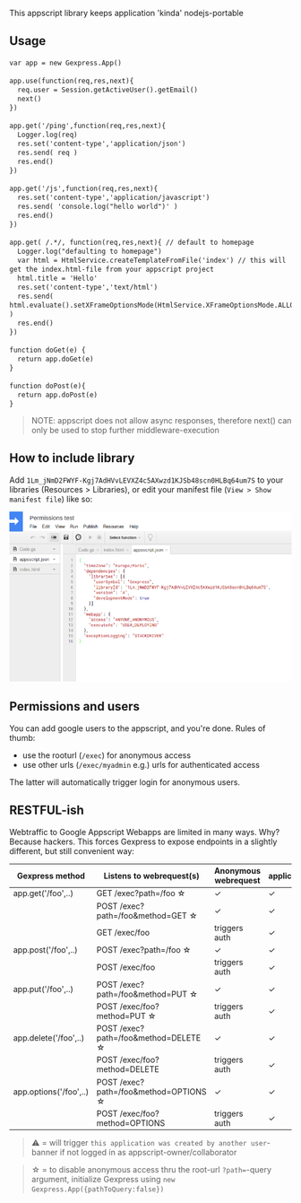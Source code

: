 This appscript library keeps application 'kinda' nodejs-portable

## Usage

```
var app = new Gexpress.App()

app.use(function(req,res,next){
  req.user = Session.getActiveUser().getEmail()
  next()
})

app.get('/ping',function(req,res,next){
  Logger.log(req)
  res.set('content-type','application/json')
  res.send( req )
  res.end()
})

app.get('/js',function(req,res,next){
  res.set('content-type','application/javascript')
  res.send( 'console.log("hello world")' )
  res.end()
})

app.get( /.*/, function(req,res,next){ // default to homepage
  Logger.log("defaulting to homepage")
  var html = HtmlService.createTemplateFromFile('index') // this will get the index.html-file from your appscript project
  html.title = 'Hello'
  res.set('content-type','text/html')
  res.send( html.evaluate().setXFrameOptionsMode(HtmlService.XFrameOptionsMode.ALLOWALL).getContent() )
  res.end()
})

function doGet(e) {
  return app.doGet(e)
}

function doPost(e){
  return app.doPost(e)
}

```

> NOTE: appscript does not allow async responses, therefore next() can only be used to stop further middleware-execution

## How to include library

Add `1Lm_jNmD2FWYF-Kgj7AdHVvLEVXZ4c5AXwzd1KJSb48scn0HLBq64um7S` to your libraries (Resources > Libraries), or edit your manifest file (`View > Show manifest file`) like so:

<img src='include.png'/>

## Permissions and users

You can add google users to the appscript, and you're done.
Rules of thumb:

* use the rooturl (`/exec`) for anonymous access
* use other urls (`/exec/myadmin` e.g.) urls for authenticated access

The latter will automatically trigger login for anonymous users.

## RESTFUL-ish

Webtraffic to Google Appscript Webapps are limited in many ways. 
Why? Because hackers.
This forces Gexpress to expose endpoints in a slightly different, but still convenient way:

| Gexpress method | Listens to webrequest(s) | Anonymous webrequest | application/json | application/javascript | text/xml | text/plain | text/html 
|-|-|-|-|-|-|-|-|
| app.get('/foo',..)     | GET  /exec?path=/foo ☆                | ✓              | ✓ | ✓ | ✓ | ✓ | ⚠ |
|                        | POST /exec?path=/foo&method=GET ☆     | ✓              | ✓ | ✓ | ✓ | ✓ | ⚠ |
|                        | GET  /exec/foo                        | triggers auth | ✓ | ✓ | ✓ | ✓ | ⚠ |
| app.post('/foo',..)    | POST /exec?path=/foo ☆                | ✓              | ✓ | ✓ | ✓ | ✓ | ⚠ |
|                        | POST /exec/foo                        | triggers auth | ✓ | ✓ | ✓ | ✓ | ⚠ |
| app.put('/foo',..)     | POST /exec?path=/foo&method=PUT ☆     | ✓              | ✓ | ✓ | ✓ | ✓ | ⚠ |
|                        | POST /exec/foo?method=PUT ☆           | triggers auth | ✓ | ✓ | ✓ | ✓ | ⚠ |
| app.delete('/foo',..)  | POST /exec?path=/foo&method=DELETE ☆  | ✓              | ✓ | ✓ | ✓ | ✓ | ⚠ |
|                        | POST /exec/foo?method=DELETE          | triggers auth | ✓ | ✓ | ✓ | ✓ | ⚠ |
| app.options('/foo',..) | POST /exec?path=/foo&method=OPTIONS ☆ | ✓              | ✓ | ✓ | ✓ | ✓ | ⚠ |
|                        | POST /exec/foo?method=OPTIONS         | triggers auth | ✓ | ✓ | ✓ | ✓ | ⚠ |

> ⚠ = will trigger `this application was created by another user`-banner if not logged in as appscript-owner/collaborator

> ☆ = to disable anonymous access thru the root-url `?path=`-query argument, initialize Gexpress using `new Gexpress.App({pathToQuery:false})` 
